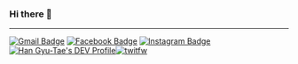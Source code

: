 ###  Hi there 👋

---



 [![Gmail Badge](https://camo.githubusercontent.com/90f590ec0064efaf4bcd908a73827f7fb8a46e2d/68747470733a2f2f696d672e736869656c64732e696f2f62616467652f2d476d61696c2d6331343433383f7374796c653d666c61742d737175617265266c6f676f3d476d61696c266c6f676f436f6c6f723d7768697465266c696e6b3d6d61696c746f3a79756e686f3031333040676d61696c2e636f6d)](mailto:gyutaehan.me@gmail.com) [![Facebook Badge](https://camo.githubusercontent.com/a90223e9c94b22b83f096a70fe05d7e0c85de78f/68747470733a2f2f696d672e736869656c64732e696f2f62616467652f2d46616365626f6f6b2d3138373766323f7374796c653d666c61742d737175617265266c6f676f3d66616365626f6f6b266c6f676f436f6c6f723d7768697465266c696e6b3d68747470733a2f2f7777772e66616365626f6f6b2e636f6d2f79756e686f30313330)](https://www.facebook.com/profile.php?id=100017130408671) [![Instagram Badge](https://camo.githubusercontent.com/4377bb4ece6f9acf63ee9056a1ccca43779e2013/68747470733a2f2f696d672e736869656c64732e696f2f62616467652f2d496e7374616772616d2d6464326137623f7374796c653d666c61742d737175617265266c6f676f3d696e7374616772616d266c6f676f436f6c6f723d7768697465266c696e6b3d68747470733a2f2f7777772e696e7374616772616d2e636f6d2f79756e686f2e6d38382f)](https://www.instagram.com/kantmuyu/)  [![Han Gyu-Tae's DEV Profile](https://d2fltix0v2e0sb.cloudfront.net/dev-badge.svg)](https://dev.to/trapkka997)[![twitfw](https://img.shields.io/twitter/follow/trapkka997?style=social)](https://twitter.com/trapkka997)
